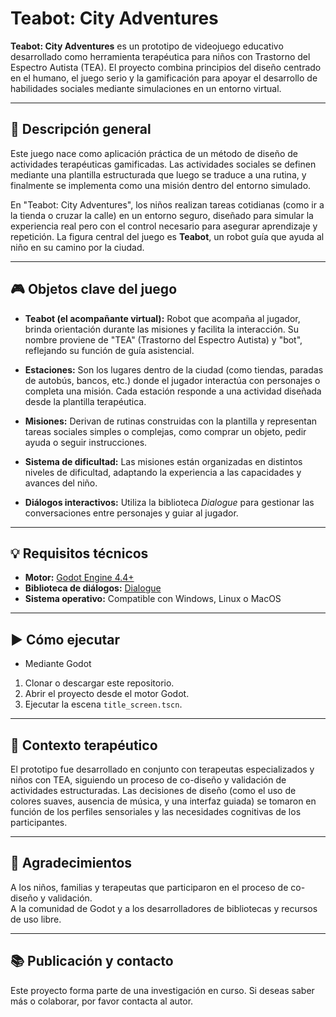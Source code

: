 # Teabot: City Adventures

**Teabot: City Adventures** es un prototipo de videojuego educativo desarrollado como herramienta terapéutica para niños con Trastorno del Espectro Autista (TEA). El proyecto combina principios del diseño centrado en el humano, el juego serio y la gamificación para apoyar el desarrollo de habilidades sociales mediante simulaciones en un entorno virtual.

---

## 🧠 Descripción general

Este juego nace como aplicación práctica de un método de diseño de actividades terapéuticas gamificadas. Las actividades sociales se definen mediante una plantilla estructurada que luego se traduce a una rutina, y finalmente se implementa como una misión dentro del entorno simulado.

En "Teabot: City Adventures", los niños realizan tareas cotidianas (como ir a la tienda o cruzar la calle) en un entorno seguro, diseñado para simular la experiencia real pero con el control necesario para asegurar aprendizaje y repetición. La figura central del juego es **Teabot**, un robot guía que ayuda al niño en su camino por la ciudad.

---

## 🎮 Objetos clave del juego

- **Teabot (el acompañante virtual):** Robot que acompaña al jugador, brinda orientación durante las misiones y facilita la interacción. Su nombre proviene de "TEA" (Trastorno del Espectro Autista) y "bot", reflejando su función de guía asistencial.

- **Estaciones:** Son los lugares dentro de la ciudad (como tiendas, paradas de autobús, bancos, etc.) donde el jugador interactúa con personajes o completa una misión. Cada estación responde a una actividad diseñada desde la plantilla terapéutica.

- **Misiones:** Derivan de rutinas construidas con la plantilla y representan tareas sociales simples o complejas, como comprar un objeto, pedir ayuda o seguir instrucciones.

- **Sistema de dificultad:** Las misiones están organizadas en distintos niveles de dificultad, adaptando la experiencia a las capacidades y avances del niño.

- **Diálogos interactivos:** Utiliza la biblioteca *Dialogue* para gestionar las conversaciones entre personajes y guiar al jugador.

---


## 💡 Requisitos técnicos

- **Motor:** [Godot Engine 4.4+](https://godotengine.org)
- **Biblioteca de diálogos:** [Dialogue](https://github.com/nathanhoad/godot_dialogue_manager)
- **Sistema operativo:** Compatible con Windows, Linux o MacOS

---

## ▶️ Cómo ejecutar
- Mediante Godot
1. Clonar o descargar este repositorio.
2. Abrir el proyecto desde el motor Godot.
3. Ejecutar la escena `title_screen.tscn`.

---

## 🧪 Contexto terapéutico

El prototipo fue desarrollado en conjunto con terapeutas especializados y niños con TEA, siguiendo un proceso de co-diseño y validación de actividades estructuradas. Las decisiones de diseño (como el uso de colores suaves, ausencia de música, y una interfaz guiada) se tomaron en función de los perfiles sensoriales y las necesidades cognitivas de los participantes.

---


## 🤝 Agradecimientos

A los niños, familias y terapeutas que participaron en el proceso de co-diseño y validación.  
A la comunidad de Godot y a los desarrolladores de bibliotecas y recursos de uso libre.

---

## 📚 Publicación y contacto

Este proyecto forma parte de una investigación en curso. Si deseas saber más o colaborar, por favor contacta al autor.


